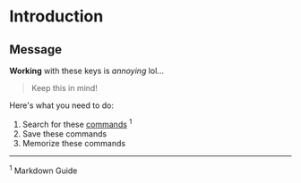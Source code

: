 # Introduction
## Message
**Working** with these keys is *annoying* lol...
> Keep this in mind!


Here's what you need to do:
1. Search for these [commands](https://www.markdownguide.org/cheat-sheet/) <sup>1</sup>
2. Save these commands
3. Memorize these commands

---

<sup>1</sup> Markdown Guide

